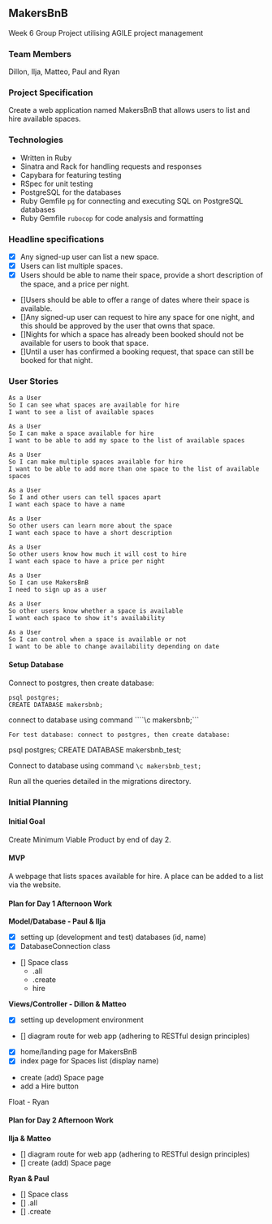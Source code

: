 ## MakersBnB

Week 6 Group Project utilising AGILE project management

### Team Members

Dillon, Ilja, Matteo, Paul and Ryan

### Project Specification

Create a web application named MakersBnB that allows users to list and hire available spaces.

### Technologies

- Written in Ruby
- Sinatra and Rack for handling requests and responses
- Capybara for featuring testing
- RSpec for unit testing
- PostgreSQL for the databases
- Ruby Gemfile ```pg``` for connecting and executing SQL on PostgreSQL databases
- Ruby Gemfile ```rubocop``` for code analysis and formatting

### Headline specifications

- [x] Any signed-up user can list a new space.
- [x] Users can list multiple spaces.
- [x] Users should be able to name their space, provide a short description of the space, and a price per night.
- []Users should be able to offer a range of dates where their space is available.
- []Any signed-up user can request to hire any space for one night, and this should be approved by the user that owns that space.
- []Nights for which a space has already been booked should not be available for users to book that space.
- []Until a user has confirmed a booking request, that space can still be booked for that night.

### User Stories

```
As a User
So I can see what spaces are available for hire
I want to see a list of available spaces

As a User
So I can make a space available for hire
I want to be able to add my space to the list of available spaces

As a User
So I can make multiple spaces available for hire
I want to be able to add more than one space to the list of available spaces

As a User
So I and other users can tell spaces apart
I want each space to have a name

As a User
So other users can learn more about the space
I want each space to have a short description

As a User
So other users know how much it will cost to hire
I want each space to have a price per night

As a User
So I can use MakersBnB
I need to sign up as a user

As a User
So other users know whether a space is available
I want each space to show it's availability

As a User
So I can control when a space is available or not
I want to be able to change availability depending on date
```

#### Setup Database
Connect to postgres, then create database:
```` 
psql postgres;
CREATE DATABASE makersbnb;
````
connect to database using command ````\c makersbnb;```
````
For test database: connect to postgres, then create database:
```` 
psql postgres;
CREATE DATABASE makersbnb_test;

Connect to database using command ````\c makersbnb_test;````

Run all the queries detailed in the migrations directory.


### Initial Planning

#### Initial Goal
Create Minimum Viable Product by end of day 2.

#### MVP
A webpage that lists spaces available for hire.
A place can be added to a list via the website.


#### Plan for Day 1 Afternoon Work

**Model/Database - Paul & Ilja**

- [x] setting up (development and test) databases (id, name)
- [x] DatabaseConnection class
- [] Space class
  - .all
  - .create
  - hire

**Views/Controller - Dillon & Matteo**

- [x] setting up development environment
- [] diagram route for web app (adhering to RESTful design principles)
- [x] home/landing page for MakersBnB
- [x] index page for Spaces list (display name)
- create (add) Space page
- add a Hire button

Float - Ryan

#### Plan for Day 2 Afternoon Work


**Ilja & Matteo**
- [] diagram route for web app (adhering to RESTful design principles)
- [] create (add) Space page

**Ryan & Paul**
- [] Space class
 - [] .all
 - [] .create

 